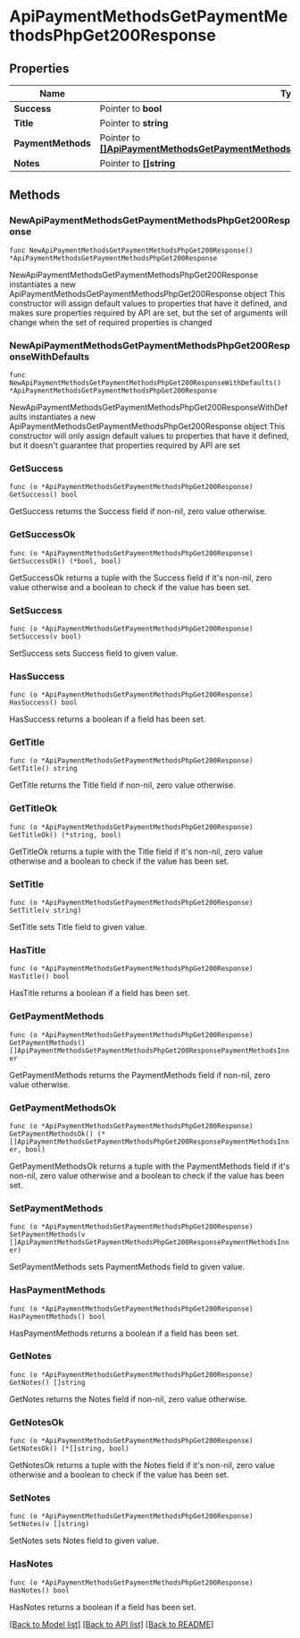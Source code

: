 # ApiPaymentMethodsGetPaymentMethodsPhpGet200Response

## Properties

Name | Type | Description | Notes
------------ | ------------- | ------------- | -------------
**Success** | Pointer to **bool** |  | [optional] 
**Title** | Pointer to **string** |  | [optional] 
**PaymentMethods** | Pointer to [**[]ApiPaymentMethodsGetPaymentMethodsPhpGet200ResponsePaymentMethodsInner**](ApiPaymentMethodsGetPaymentMethodsPhpGet200ResponsePaymentMethodsInner.md) |  | [optional] 
**Notes** | Pointer to **[]string** |  | [optional] 

## Methods

### NewApiPaymentMethodsGetPaymentMethodsPhpGet200Response

`func NewApiPaymentMethodsGetPaymentMethodsPhpGet200Response() *ApiPaymentMethodsGetPaymentMethodsPhpGet200Response`

NewApiPaymentMethodsGetPaymentMethodsPhpGet200Response instantiates a new ApiPaymentMethodsGetPaymentMethodsPhpGet200Response object
This constructor will assign default values to properties that have it defined,
and makes sure properties required by API are set, but the set of arguments
will change when the set of required properties is changed

### NewApiPaymentMethodsGetPaymentMethodsPhpGet200ResponseWithDefaults

`func NewApiPaymentMethodsGetPaymentMethodsPhpGet200ResponseWithDefaults() *ApiPaymentMethodsGetPaymentMethodsPhpGet200Response`

NewApiPaymentMethodsGetPaymentMethodsPhpGet200ResponseWithDefaults instantiates a new ApiPaymentMethodsGetPaymentMethodsPhpGet200Response object
This constructor will only assign default values to properties that have it defined,
but it doesn't guarantee that properties required by API are set

### GetSuccess

`func (o *ApiPaymentMethodsGetPaymentMethodsPhpGet200Response) GetSuccess() bool`

GetSuccess returns the Success field if non-nil, zero value otherwise.

### GetSuccessOk

`func (o *ApiPaymentMethodsGetPaymentMethodsPhpGet200Response) GetSuccessOk() (*bool, bool)`

GetSuccessOk returns a tuple with the Success field if it's non-nil, zero value otherwise
and a boolean to check if the value has been set.

### SetSuccess

`func (o *ApiPaymentMethodsGetPaymentMethodsPhpGet200Response) SetSuccess(v bool)`

SetSuccess sets Success field to given value.

### HasSuccess

`func (o *ApiPaymentMethodsGetPaymentMethodsPhpGet200Response) HasSuccess() bool`

HasSuccess returns a boolean if a field has been set.

### GetTitle

`func (o *ApiPaymentMethodsGetPaymentMethodsPhpGet200Response) GetTitle() string`

GetTitle returns the Title field if non-nil, zero value otherwise.

### GetTitleOk

`func (o *ApiPaymentMethodsGetPaymentMethodsPhpGet200Response) GetTitleOk() (*string, bool)`

GetTitleOk returns a tuple with the Title field if it's non-nil, zero value otherwise
and a boolean to check if the value has been set.

### SetTitle

`func (o *ApiPaymentMethodsGetPaymentMethodsPhpGet200Response) SetTitle(v string)`

SetTitle sets Title field to given value.

### HasTitle

`func (o *ApiPaymentMethodsGetPaymentMethodsPhpGet200Response) HasTitle() bool`

HasTitle returns a boolean if a field has been set.

### GetPaymentMethods

`func (o *ApiPaymentMethodsGetPaymentMethodsPhpGet200Response) GetPaymentMethods() []ApiPaymentMethodsGetPaymentMethodsPhpGet200ResponsePaymentMethodsInner`

GetPaymentMethods returns the PaymentMethods field if non-nil, zero value otherwise.

### GetPaymentMethodsOk

`func (o *ApiPaymentMethodsGetPaymentMethodsPhpGet200Response) GetPaymentMethodsOk() (*[]ApiPaymentMethodsGetPaymentMethodsPhpGet200ResponsePaymentMethodsInner, bool)`

GetPaymentMethodsOk returns a tuple with the PaymentMethods field if it's non-nil, zero value otherwise
and a boolean to check if the value has been set.

### SetPaymentMethods

`func (o *ApiPaymentMethodsGetPaymentMethodsPhpGet200Response) SetPaymentMethods(v []ApiPaymentMethodsGetPaymentMethodsPhpGet200ResponsePaymentMethodsInner)`

SetPaymentMethods sets PaymentMethods field to given value.

### HasPaymentMethods

`func (o *ApiPaymentMethodsGetPaymentMethodsPhpGet200Response) HasPaymentMethods() bool`

HasPaymentMethods returns a boolean if a field has been set.

### GetNotes

`func (o *ApiPaymentMethodsGetPaymentMethodsPhpGet200Response) GetNotes() []string`

GetNotes returns the Notes field if non-nil, zero value otherwise.

### GetNotesOk

`func (o *ApiPaymentMethodsGetPaymentMethodsPhpGet200Response) GetNotesOk() (*[]string, bool)`

GetNotesOk returns a tuple with the Notes field if it's non-nil, zero value otherwise
and a boolean to check if the value has been set.

### SetNotes

`func (o *ApiPaymentMethodsGetPaymentMethodsPhpGet200Response) SetNotes(v []string)`

SetNotes sets Notes field to given value.

### HasNotes

`func (o *ApiPaymentMethodsGetPaymentMethodsPhpGet200Response) HasNotes() bool`

HasNotes returns a boolean if a field has been set.


[[Back to Model list]](../README.md#documentation-for-models) [[Back to API list]](../README.md#documentation-for-api-endpoints) [[Back to README]](../README.md)


